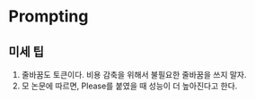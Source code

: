 # Prompting

## 미세 팁

1. 줄바꿈도 토큰이다. 비용 감축을 위해서 불필요한 줄바꿈을 쓰지 말자.
2. 모 논문에 따르면, Please를 붙였을 때 성능이 더 높아진다고 한다.